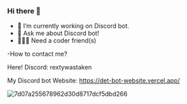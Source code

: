 ### Hi there 👋

- 🔭 I’m currently working on Discord bot.
- 🚀 Ask me about Discord bot!
- 🙋🏼‍♂️ Need a coder friend(s)

-How to contact me? 

Here!
Discord: rextywastaken

My Discord bot Website: https://det-bot-website.vercel.app/

![7d07a255678962d30d8717dcf5dbd266](https://github.com/RextyIsAlive/RexTyIsAlive/assets/105592273/8a6d2ec4-ac03-41d5-9a5b-05d9ca2fd9e5)
